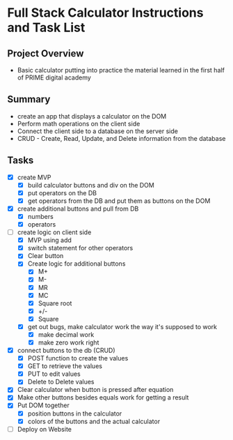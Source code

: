 # Full Stack Calculator Instructions and Task List

## Project Overview
- Basic calculator putting into practice the material learned in the first half of PRIME digital academy

## Summary
- create an app that displays a calculator on the DOM
- Perform math operations on the client side
- Connect the client side to a database on the server side
- CRUD - Create, Read, Update, and Delete information from the database

## Tasks

- [x] create MVP
  - [x] build calculator buttons and div on the DOM
  - [x] put operators on the DB
  - [x] get operators from the DB and put them as buttons on the DOM
- [x] create additional buttons and pull from DB
  - [x] numbers
  - [x] operators
- [ ] create logic on client side
  - [x] MVP using add
  - [x] switch statement for other operators
  - [X] Clear button
  - [x] Create logic for additional buttons
    - [x] M+
    - [x] M-
    - [x] MR
    - [x] MC
    - [x] Square root
    - [x] +/-
    - [x] Square
  - [x] get out bugs, make calculator work the way it's supposed to work
    - [x] make decimal work
    - [x] make zero work right
- [x] connect buttons to the db (CRUD)
  - [x] POST function to create the values
  - [x] GET to retrieve the values
  - [x] PUT to edit values
  - [x] Delete to Delete values
- [x] Clear calculator when button is pressed after equation
- [x] Make other buttons besides equals work for getting a result
- [x] Put DOM together
  - [x] position buttons in the calculator
  - [x] colors of the buttons and the actual calculator
- [ ] Deploy on Website
